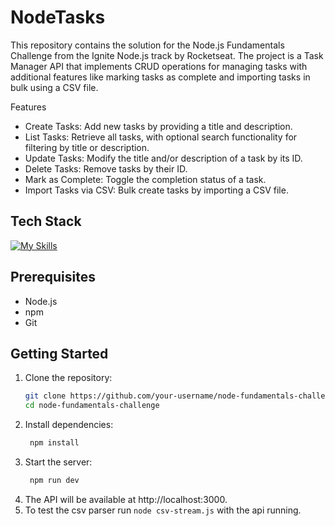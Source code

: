 # NodeTasks

This repository contains the solution for the Node.js Fundamentals Challenge from the Ignite Node.js track by Rocketseat. The project is a Task Manager API that implements CRUD operations for managing tasks with additional features like marking tasks as complete and importing tasks in bulk using a CSV file.

Features

- Create Tasks: Add new tasks by providing a title and description.
- List Tasks: Retrieve all tasks, with optional search functionality for filtering by title or description.
- Update Tasks: Modify the title and/or description of a task by its ID.
- Delete Tasks: Remove tasks by their ID.
- Mark as Complete: Toggle the completion status of a task.
- Import Tasks via CSV: Bulk create tasks by importing a CSV file.

## Tech Stack

[![My Skills](https://skillicons.dev/icons?i=js,nodejs)](https://skillicons.dev)

## Prerequisites

- Node.js
- npm
- Git

## Getting Started

1. Clone the repository:
   ```bash
   git clone https://github.com/your-username/node-fundamentals-challenge.git
   cd node-fundamentals-challenge
   ```
2. Install dependencies:
   ```bash
    npm install
   ```
3. Start the server:
   ```bash
    npm run dev
   ```
4. The API will be available at http://localhost:3000.
5. To test the csv parser run `node csv-stream.js` with the api running.
